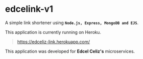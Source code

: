 # edcelink-v1

A simple link shortener using **`Node.js, Express, MongoDB and EJS`**.

This application is currently running on Heroku.

> https://edceliz-link.herokuapp.com/

This application was developed for **Edcel Celiz's** microservices.